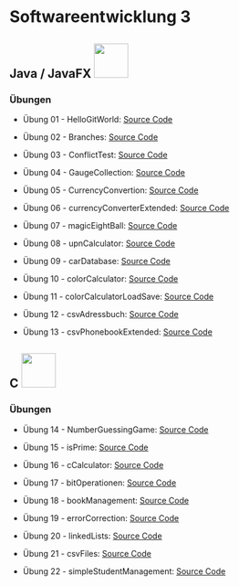 # Softwareentwicklung 3

## Java / JavaFX <img width="60px" src="https://mindsquare.de/files/java.webp" />

### Übungen

* Übung 01 - HelloGitWorld: [Source Code](https://github.com/WandratschDavid/htlw3-sew/HelloGitWorld)

* Übung 02 - Branches: [Source Code](https://github.com/WandratschDavid/htlw3-sew/Branches)

* Übung 03 - ConflictTest: [Source Code](https://github.com/WandratschDavid/htlw3-sew/ConflictTest)

* Übung 04 - GaugeCollection: [Source Code](https://github.com/WandratschDavid/htlw3-sew/GaugeCollection)

* Übung 05 - CurrencyConvertion: [Source Code](https://github.com/WandratschDavid/htlw3-sew/CurrencyConvertion)

* Übung 06 - currencyConverterExtended: [Source Code](https://github.com/WandratschDavid/htlw3-sew/currencyConverterExtended)

* Übung 07 - magicEightBall: [Source Code](https://github.com/WandratschDavid/htlw3-sew/magicEightBall)

* Übung 08 - upnCalculator: [Source Code](https://github.com/WandratschDavid/htlw3-sew/upnCalculator)

* Übung 09 - carDatabase: [Source Code](https://github.com/WandratschDavid/htlw3-sew/carDatabase)

* Übung 10 - colorCalculator: [Source Code](https://github.com/WandratschDavid/htlw3-sew/colorCalculator)

* Übung 11 - colorCalculatorLoadSave: [Source Code](https://github.com/WandratschDavid/htlw3-sew/colorCalculatorLoadSave)

* Übung 12 - csvAdressbuch: [Source Code](https://github.com/WandratschDavid/htlw3-sew/csvAdressbuch)

* Übung 13 - csvPhonebookExtended: [Source Code](https://github.com/WandratschDavid/htlw3-sew/csvPhonebookExtended)


## C <img width="60" src="https://e7.pngegg.com/pngimages/465/779/png-clipart-blue-and-white-c-logo-the-c-programming-language-computer-programming-computer-icons-programmer-blue-angle.png"/>

### Übungen

* Übung 14 - NumberGuessingGame: [Source Code](https://github.com/WandratschDavid/htlw3-sew/NumberGuessingGame)

* Übung 15 - isPrime: [Source Code](https://github.com/WandratschDavid/htlw3-sew/isPrime)

* Übung 16 - cCalculator: [Source Code](https://github.com/WandratschDavid/htlw3-sew/cCalculator)

* Übung 17 - bitOperationen: [Source Code](https://github.com/WandratschDavid/htlw3-sew/bitOperationen)

* Übung 18 - bookManagement: [Source Code](https://github.com/WandratschDavid/htlw3-sew/bookManagement)

* Übung 19 - errorCorrection: [Source Code](https://github.com/WandratschDavid/htlw3-sew/errorCorrection)

* Übung 20 - linkedLists: [Source Code](https://github.com/WandratschDavid/htlw3-sew/linkedLists)

* Übung 21 - csvFiles: [Source Code](https://github.com/WandratschDavid/htlw3-sew/csvFiles)

* Übung 22 - simpleStudentManagement: [Source Code](https://github.com/WandratschDavid/htlw3-sew/simpleStudentManagement)